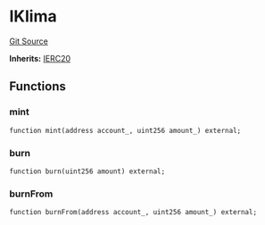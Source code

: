 # IKlima
[Git Source](https://github.com/KlimaDAO/klimadao-solidity/blob/36109e4551048e978d232da5905a9cf6eaf3e3e2/src/protocol/interfaces/IKLIMA.sol)

**Inherits:**
[IERC20](/src/protocol/tokens/regular/wsKLIMA.sol/interface.IERC20.md)


## Functions
### mint


```solidity
function mint(address account_, uint256 amount_) external;
```

### burn


```solidity
function burn(uint256 amount) external;
```

### burnFrom


```solidity
function burnFrom(address account_, uint256 amount_) external;
```

